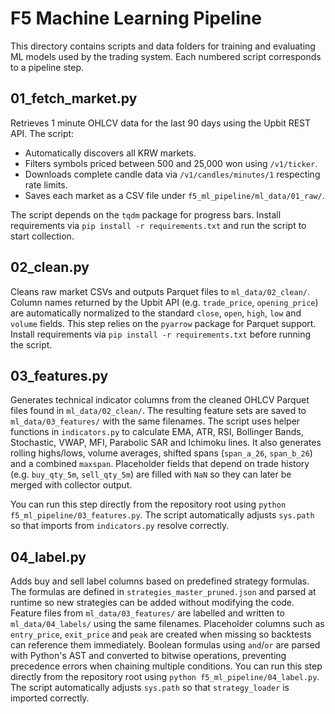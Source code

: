# F5 Machine Learning Pipeline

This directory contains scripts and data folders for training and evaluating ML models used by the trading system. Each numbered script corresponds to a pipeline step.

## 01_fetch_market.py
Retrieves 1 minute OHLCV data for the last 90 days using the Upbit REST API. The script:

- Automatically discovers all KRW markets.
- Filters symbols priced between 500 and 25,000 won using `/v1/ticker`.
- Downloads complete candle data via `/v1/candles/minutes/1` respecting rate limits.
- Saves each market as a CSV file under `f5_ml_pipeline/ml_data/01_raw/`.

The script depends on the `tqdm` package for progress bars. Install requirements
via `pip install -r requirements.txt` and run the script to start collection.

## 02_clean.py
Cleans raw market CSVs and outputs Parquet files to `ml_data/02_clean/`.
Column names returned by the Upbit API (e.g. `trade_price`, `opening_price`)
are automatically normalized to the standard `close`, `open`, `high`, `low`
and `volume` fields. This step relies on the `pyarrow` package for Parquet
support. Install requirements via `pip install -r requirements.txt` before
running the script.
## 03_features.py
Generates technical indicator columns from the cleaned OHLCV Parquet files found in `ml_data/02_clean/`.
The resulting feature sets are saved to `ml_data/03_features/` with the same filenames.
The script uses helper functions in `indicators.py` to calculate EMA, ATR, RSI,
Bollinger Bands, Stochastic, VWAP, MFI, Parabolic SAR and Ichimoku lines. It
also generates rolling highs/lows, volume averages, shifted spans
(`span_a_26`, `span_b_26`) and a combined `maxspan`. Placeholder fields that
depend on trade history (e.g. `buy_qty_5m`, `sell_qty_5m`) are filled with `NaN`
so they can later be merged with collector output.

You can run this step directly from the repository root using
`python f5_ml_pipeline/03_features.py`. The script automatically adjusts
`sys.path` so that imports from `indicators.py` resolve correctly.

## 04_label.py
Adds buy and sell label columns based on predefined strategy formulas.
The formulas are defined in `strategies_master_pruned.json` and parsed at
runtime so new strategies can be added without modifying the code. Feature
files from `ml_data/03_features/` are labelled and written to
`ml_data/04_labels/` using the same filenames. Placeholder columns such as
`entry_price`, `exit_price` and `peak` are created when missing so backtests can
reference them immediately. Boolean formulas using `and`/`or` are parsed with
Python's AST and converted to bitwise operations, preventing precedence errors
when chaining multiple conditions. You can run this step directly from the
repository root using `python f5_ml_pipeline/04_label.py`. The script
automatically adjusts `sys.path` so that `strategy_loader` is imported correctly.